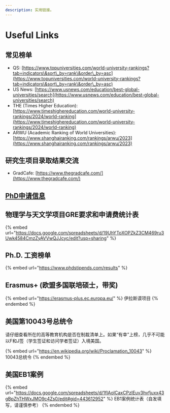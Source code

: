 ```yaml
---
description: 实用链接。
---
```


# Useful Links

## 常见榜单

* QS: [https://www.topuniversities.com/world-university-rankings?tab=indicators\&sort\_by=rank\&order\_by=asc](https://www.topuniversities.com/world-university-rankings?tab=indicators\&sort\_by=rank\&order\_by=asc)
* US News: [https://www.usnews.com/education/best-global-universities/search](https://www.usnews.com/education/best-global-universities/search)
* THE (Times Higher Education): [https://www.timeshighereducation.com/world-university-rankings/2024/world-ranking](https://www.timeshighereducation.com/world-university-rankings/2024/world-ranking)
* ARWU (Academic Ranking of World Universities): [https://www.shanghairanking.com/rankings/arwu/2023](https://www.shanghairanking.com/rankings/arwu/2023)

## 研究生项目录取结果交流

* GradCafe: [https://www.thegradcafe.com/](https://www.thegradcafe.com/)

## [PhD申请信息 ](phd-shen-qing.md)

## 物理学与天文学项目GRE要求和申请费统计表

{% embed url="https://docs.google.com/spreadsheets/d/19UhYToXOPZkZ3CM469ru3Uwk4584CmzZyAVVwQJJcyc/edit?usp=sharing" %}

## Ph.D. 工资榜单

{% embed url="https://www.phdstipends.com/results" %}

## Erasmus+ (欧盟多国联培硕士，带奖)

{% embed url="https://erasmus-plus.ec.europa.eu/" %}
伊拉斯谟项目
{% endembed %}

## 美国第10043号总统令

请仔细查看所在的高等教育机构是否在制裁清单上。如果“有幸”上榜，几乎不可能以F和J签（学生签证和访问学者签证）入境美国。

{% embed url="https://en.wikipedia.org/wiki/Proclamation_10043" %}
10043总统令
{% endembed %}

## 美国EB1案例

{% embed url="https://docs.google.com/spreadsheets/d/1fIAoICaxCPzIEuv3hvfjuxx43gBpZhTHWxJMO9c4Zs0/edit#gid=443612952" %}
EB1案例统计表（自发填写，请谨慎参考）
{% endembed %}
